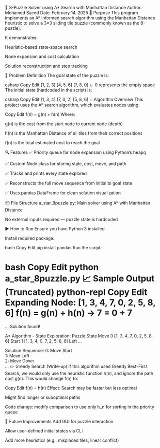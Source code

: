 🔢 8-Puzzle Solver using A* Search with Manhattan Distance
Author: Mohamed Saeed
Date: February 14, 2025
🧠 Purpose
This program implements an A* informed search algorithm using the Manhattan Distance heuristic to solve a 3×3 sliding tile puzzle (commonly known as the 8-puzzle).

It demonstrates:

Heuristic-based state-space search

Node expansion and cost calculation

Solution reconstruction and step tracking

📌 Problem Definition
The goal state of the puzzle is:

csharp
Copy
Edit
[1, 2, 3]
[4, 5, 6]
[7, 8, 0]   ← 0 represents the empty space
The initial state (hardcoded in the script) is:

csharp
Copy
Edit
[1, 3, 4]
[7, 0, 2]
[5, 8, 6]
💡 Algorithm Overview
This project uses the A* search algorithm, which evaluates nodes using:

Copy
Edit
f(n) = g(n) + h(n)
Where:

g(n) is the cost from the start node to current node (depth)

h(n) is the Manhattan Distance of all tiles from their correct positions

f(n) is the total estimated cost to reach the goal

🔍 Features
✅ Priority queue for node expansion using Python’s heapq

✅ Custom Node class for storing state, cost, move, and path

✅ Tracks and prints every state explored

✅ Reconstructs the full move sequence from initial to goal state

✅ Uses pandas DataFrame for clean solution visualization

📦 File Structure
a_star_8puzzle.py: Main solver using A* with Manhattan Distance

No external inputs required — puzzle state is hardcoded

▶️ How to Run
Ensure you have Python 3 installed

Install required package:

bash
Copy
Edit
pip install pandas
Run the script:

bash
Copy
Edit
python a_star_8puzzle.py
📈 Sample Output (Truncated)
python-repl
Copy
Edit
Expanding Node: [1, 3, 4, 7, 0, 2, 5, 8, 6]
f(n) = g(n) + h(n) -> 7 = 0 + 7
===============================================================
...
Solution found!

A* Algorithm - State Exploration:
   Puzzle State                 Move
0  [1, 3, 4, 7, 0, 2, 5, 8, 6]  Start
1  [1, 3, 4, 0, 7, 2, 5, 8, 6]  Left
...

Solution Sequence:
0: Move Start  
1: Move Left  
2: Move Down  
...
✏️ Greedy Search (Write-up)
If this algorithm used Greedy Best-First Search, we would only use the heuristic function h(n), and ignore the path cost g(n).
This would change f(n) to:

Copy
Edit
f(n) = h(n)
Effect:
Search may be faster but less optimal

Might find longer or suboptimal paths

Code change: modify comparison to use only h_n for sorting in the priority queue

🧩 Future Improvements
Add GUI for puzzle interaction

Allow user-defined initial states via CLI

Add more heuristics (e.g., misplaced tiles, linear conflict)